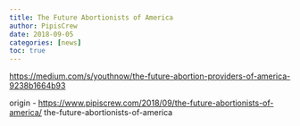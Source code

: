 ```yaml
---
title: The Future Abortionists of America
author: PipisCrew
date: 2018-09-05
categories: [news]
toc: true
---
```


https://medium.com/s/youthnow/the-future-abortion-providers-of-america-9238b1664b93

origin - https://www.pipiscrew.com/2018/09/the-future-abortionists-of-america/ the-future-abortionists-of-america